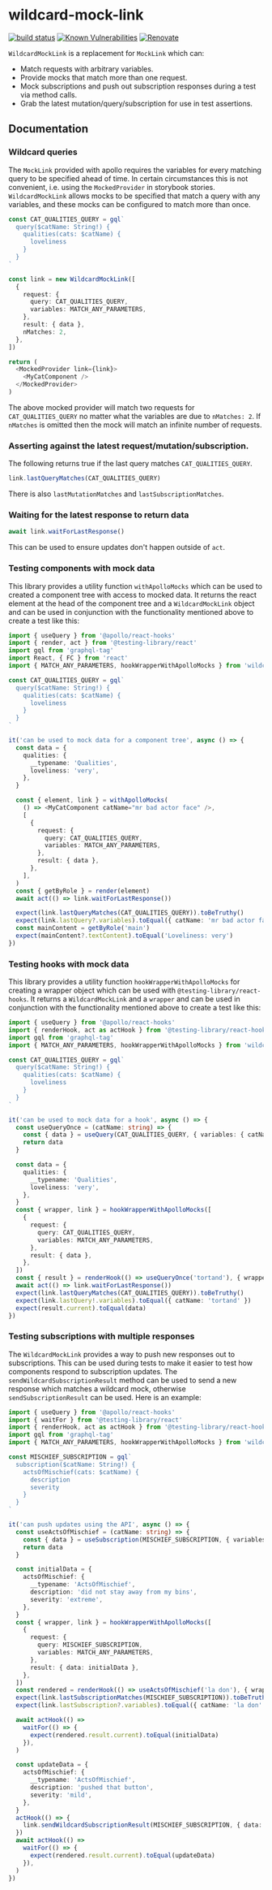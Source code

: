 # wildcard-mock-link

[![build status](https://circleci.com/gh/insidewhy/wildcard-mock-link.png?style=shield)](https://circleci.com/gh/insidewhy/wildcard-mock-link)
[![Known Vulnerabilities](https://snyk.io/test/github/insidewhy/wildcard-mock-link/badge.svg)](https://snyk.io/test/github/insidewhy/wildcard-mock-link)
[![Renovate](https://img.shields.io/badge/renovate-enabled-brightgreen.svg)](https://renovatebot.com)

`WildcardMockLink` is a replacement for `MockLink` which can:

- Match requests with arbitrary variables.
- Provide mocks that match more than one request.
- Mock subscriptions and push out subscription responses during a test via method calls.
- Grab the latest mutation/query/subscription for use in test assertions.

## Documentation

### Wildcard queries

The `MockLink` provided with apollo requires the variables for every matching query to be specified ahead of time. In certain circumstances this is not convenient, i.e. using the `MockedProvider` in storybook stories. `WildcardMockLink` allows mocks to be specified that match a query with any variables, and these mocks can be configured to match more than once.

```typescript
const CAT_QUALITIES_QUERY = gql`
  query($catName: String!) {
    qualities(cats: $catName) {
      loveliness
    }
  }
`

const link = new WildcardMockLink([
  {
    request: {
      query: CAT_QUALITIES_QUERY,
      variables: MATCH_ANY_PARAMETERS,
    },
    result: { data },
    nMatches: 2,
  },
])

return (
  <MockedProvider link={link}>
    <MyCatComponent />
  </MockedProvider>
)
```

The above mocked provider will match two requests for `CAT_QUALITIES_QUERY` no matter what the variables are due to `nMatches: 2`. If `nMatches` is omitted then the mock will match an infinite number of requests.

### Asserting against the latest request/mutation/subscription.

The following returns true if the last query matches `CAT_QUALITIES_QUERY`.

```typescript
link.lastQueryMatches(CAT_QUALITIES_QUERY)
```

There is also `lastMutationMatches` and `lastSubscriptionMatches`.

### Waiting for the latest response to return data

```typescript
await link.waitForLastResponse()
```

This can be used to ensure updates don't happen outside of `act`.

### Testing components with mock data

This library provides a utility function `withApolloMocks` which can be used to created a component tree with access to mocked data. It returns the react element at the head of the component tree and a `WildcardMockLink` object and can be used in conjunction with the functionality mentioned above to create a test like this:

```typescript
import { useQuery } from '@apollo/react-hooks'
import { render, act } from '@testing-library/react'
import gql from 'graphql-tag'
import React, { FC } from 'react'
import { MATCH_ANY_PARAMETERS, hookWrapperWithApolloMocks } from 'wildcard-mock-link'

const CAT_QUALITIES_QUERY = gql`
  query($catName: String!) {
    qualities(cats: $catName) {
      loveliness
    }
  }
`

it('can be used to mock data for a component tree', async () => {
  const data = {
    qualities: {
      __typename: 'Qualities',
      loveliness: 'very',
    },
  }

  const { element, link } = withApolloMocks(
    () => <MyCatComponent catName="mr bad actor face" />,
    [
      {
        request: {
          query: CAT_QUALITIES_QUERY,
          variables: MATCH_ANY_PARAMETERS,
        },
        result: { data },
      },
    ],
  )
  const { getByRole } = render(element)
  await act(() => link.waitForLastResponse())

  expect(link.lastQueryMatches(CAT_QUALITIES_QUERY)).toBeTruthy()
  expect(link.lastQuery?.variables).toEqual({ catName: 'mr bad actor face' })
  const mainContent = getByRole('main')
  expect(mainContent?.textContent).toEqual('Loveliness: very')
})
```

### Testing hooks with mock data

This library provides a utility function `hookWrapperWithApolloMocks` for creating a wrapper object which can be used with `@testing-library/react-hooks`. It returns a `WildcardMockLink` and a `wrapper` and can be used in conjunction with the functionality mentioned above to create a test like this:

```typescript
import { useQuery } from '@apollo/react-hooks'
import { renderHook, act as actHook } from '@testing-library/react-hooks'
import gql from 'graphql-tag'
import { MATCH_ANY_PARAMETERS, hookWrapperWithApolloMocks } from 'wildcard-mock-link'

const CAT_QUALITIES_QUERY = gql`
  query($catName: String!) {
    qualities(cats: $catName) {
      loveliness
    }
  }
`

it('can be used to mock data for a hook', async () => {
  const useQueryOnce = (catName: string) => {
    const { data } = useQuery(CAT_QUALITIES_QUERY, { variables: { catName } })
    return data
  }

  const data = {
    qualities: {
      __typename: 'Qualities',
      loveliness: 'very',
    },
  }
  const { wrapper, link } = hookWrapperWithApolloMocks([
    {
      request: {
        query: CAT_QUALITIES_QUERY,
        variables: MATCH_ANY_PARAMETERS,
      },
      result: { data },
    },
  ])
  const { result } = renderHook(() => useQueryOnce('tortand'), { wrapper })
  await act(() => link.waitForLastResponse())
  expect(link.lastQueryMatches(CAT_QUALITIES_QUERY)).toBeTruthy()
  expect(link.lastQuery!.variables).toEqual({ catName: 'tortand' })
  expect(result.current).toEqual(data)
})
```

### Testing subscriptions with multiple responses

The `WildcardMockLink` provides a way to push new responses out to subscriptions. This can be used during tests to make it easier to test how components respond to subscription updates. The `sendWildcardSubscriptionResult` method can be used to send a new response which matches a wildcard mock, otherwise `sendSubscriptionResult` can be used. Here is an example:

```typescript
import { useQuery } from '@apollo/react-hooks'
import { waitFor } from '@testing-library/react'
import { renderHook, act as actHook } from '@testing-library/react-hooks'
import gql from 'graphql-tag'
import { MATCH_ANY_PARAMETERS, hookWrapperWithApolloMocks } from 'wildcard-mock-link'

const MISCHIEF_SUBSCRIPTION = gql`
  subscription($catName: String!) {
    actsOfMischief(cats: $catName) {
      description
      severity
    }
  }
`

it('can push updates using the API', async () => {
  const useActsOfMischief = (catName: string) => {
    const { data } = useSubscription(MISCHIEF_SUBSCRIPTION, { variables: { catName } })
    return data
  }

  const initialData = {
    actsOfMischief: {
      __typename: 'ActsOfMischief',
      description: 'did not stay away from my bins',
      severity: 'extreme',
    },
  }
  const { wrapper, link } = hookWrapperWithApolloMocks([
    {
      request: {
        query: MISCHIEF_SUBSCRIPTION,
        variables: MATCH_ANY_PARAMETERS,
      },
      result: { data: initialData },
    },
  ])
  const rendered = renderHook(() => useActsOfMischief('la don'), { wrapper })
  expect(link.lastSubscriptionMatches(MISCHIEF_SUBSCRIPTION)).toBeTruthy()
  expect(link.lastSubscription?.variables).toEqual({ catName: 'la don' })

  await actHook(() =>
    waitFor(() => {
      expect(rendered.result.current).toEqual(initialData)
    }),
  )

  const updateData = {
    actsOfMischief: {
      __typename: 'ActsOfMischief',
      description: 'pushed that button',
      severity: 'mild',
    },
  }
  actHook(() => {
    link.sendWildcardSubscriptionResult(MISCHIEF_SUBSCRIPTION, { data: updateData })
  })
  await actHook(() =>
    waitFor(() => {
      expect(rendered.result.current).toEqual(updateData)
    }),
  )
})
```
